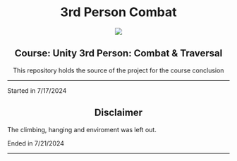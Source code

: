 <h1 align="center"> 3rd Person Combat </h1>

<div align="center" style="pointer-events: none;">
    <a href="#"><img src="https://img.shields.io/badge/Unity-6.0000.0.2f1-black?style=for-the-badge"></a>
</div>

<h2 align="center">Course: Unity 3rd Person: Combat & Traversal</h2>

<p align="center">This repository holds the source of the project for the course conclusion</p>

---

<p>Started in 7/17/2024</p>

<h2 align="center">Disclaimer</h2>
<p>The climbing, hanging and enviroment was left out.</p>

<p>Ended in 7/21/2024</p>

---